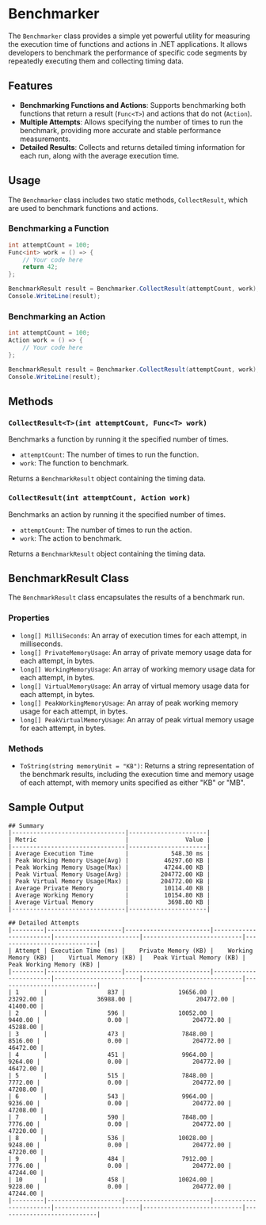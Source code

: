 # Benchmarker

The `Benchmarker` class provides a simple yet powerful utility for measuring the execution time of functions and actions in .NET applications. It allows developers to benchmark the performance of specific code segments by repeatedly executing them and collecting timing data.

## Features

- **Benchmarking Functions and Actions**: Supports benchmarking both functions that return a result (`Func<T>`) and actions that do not (`Action`).
- **Multiple Attempts**: Allows specifying the number of times to run the benchmark, providing more accurate and stable performance measurements.
- **Detailed Results**: Collects and returns detailed timing information for each run, along with the average execution time.

## Usage

The `Benchmarker` class includes two static methods, `CollectResult`, which are used to benchmark functions and actions.

### Benchmarking a Function

```csharp
int attemptCount = 100;
Func<int> work = () => {
    // Your code here
    return 42;
};

BenchmarkResult result = Benchmarker.CollectResult(attemptCount, work);
Console.WriteLine(result);
```

### Benchmarking an Action

```csharp
int attemptCount = 100;
Action work = () => {
    // Your code here
};

BenchmarkResult result = Benchmarker.CollectResult(attemptCount, work);
Console.WriteLine(result);
```
## Methods

### `CollectResult<T>(int attemptCount, Func<T> work)`

Benchmarks a function by running it the specified number of times.

-   `attemptCount`: The number of times to run the function.
-   `work`: The function to benchmark.

Returns a `BenchmarkResult` object containing the timing data.

### `CollectResult(int attemptCount, Action work)`

Benchmarks an action by running it the specified number of times.

-   `attemptCount`: The number of times to run the action.
-   `work`: The action to benchmark.

Returns a `BenchmarkResult` object containing the timing data.

## BenchmarkResult Class

The `BenchmarkResult` class encapsulates the results of a benchmark run.

### Properties

-   `long[] MilliSeconds`: An array of execution times for each attempt, in milliseconds.
-   `long[] PrivateMemoryUsage`: An array of private memory usage data for each attempt, in bytes.
-   `long[] WorkingMemoryUsage`: An array of working memory usage data for each attempt, in bytes.
-   `long[] VirtualMemoryUsage`: An array of virtual memory usage data for each attempt, in bytes.
-   `long[] PeakWorkingMemoryUsage`: An array of peak working memory usage for each attempt, in bytes.
-   `long[] PeakVirtualMemoryUsage`: An array of peak virtual memory usage for each attempt, in bytes.

### Methods

-   `ToString(string memoryUnit = "KB")`: Returns a string representation of the benchmark results, including the execution time and memory usage of each attempt, with memory units specified as either "KB" or "MB".

## Sample Output
```
## Summary
|--------------------------------|----------------------|
| Metric                         |                Value |
|--------------------------------|----------------------|
| Average Execution Time         |            548.30 ms |
| Peak Working Memory Usage(Avg) |          46297.60 KB |
| Peak Working Memory Usage(Max) |          47244.00 KB |
| Peak Virtual Memory Usage(Avg) |         204772.00 KB |
| Peak Virtual Memory Usage(Max) |         204772.00 KB |
| Average Private Memory         |          10114.40 KB |
| Average Working Memory         |          10154.80 KB |
| Average Virtual Memory         |           3698.80 KB |
|--------------------------------|----------------------|

## Detailed Attempts
|---------|---------------------|------------------------|------------------------|------------------------|----------------------------|----------------------------|
| Attempt | Execution Time (ms) |    Private Memory (KB) |    Working Memory (KB) |    Virtual Memory (KB) |   Peak Virtual Memory (KB) |   Peak Working Memory (KB) |
|---------|---------------------|------------------------|------------------------|------------------------|----------------------------|----------------------------|
| 1       |                 837 |               19656.00 |               23292.00 |               36988.00 |                  204772.00 |                   41400.00 |
| 2       |                 596 |               10052.00 |                9440.00 |                   0.00 |                  204772.00 |                   45288.00 |
| 3       |                 473 |                7848.00 |                8516.00 |                   0.00 |                  204772.00 |                   46472.00 |
| 4       |                 451 |                9964.00 |                9264.00 |                   0.00 |                  204772.00 |                   46472.00 |
| 5       |                 515 |                7848.00 |                7772.00 |                   0.00 |                  204772.00 |                   47208.00 |
| 6       |                 543 |                9964.00 |                9236.00 |                   0.00 |                  204772.00 |                   47208.00 |
| 7       |                 590 |                7848.00 |                7776.00 |                   0.00 |                  204772.00 |                   47220.00 |
| 8       |                 536 |               10028.00 |                9248.00 |                   0.00 |                  204772.00 |                   47220.00 |
| 9       |                 484 |                7912.00 |                7776.00 |                   0.00 |                  204772.00 |                   47244.00 |
| 10      |                 458 |               10024.00 |                9228.00 |                   0.00 |                  204772.00 |                   47244.00 |
|---------|---------------------|------------------------|------------------------|------------------------|----------------------------|----------------------------|
```
